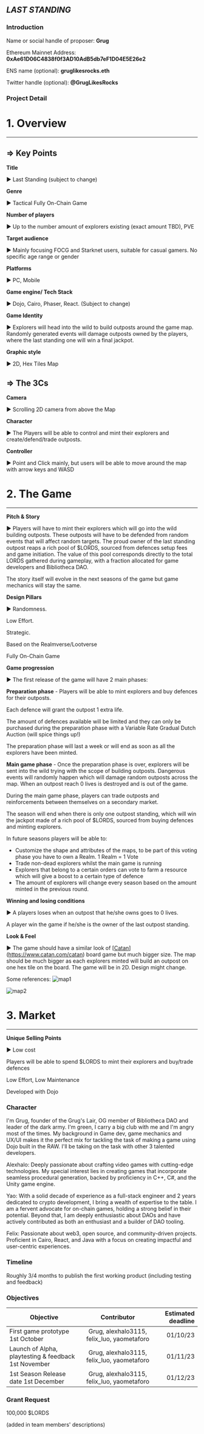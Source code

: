 ## ***LAST STANDING***

### Introduction
Name or social handle of proposer: **Grug**

Ethereum Mainnet Address: **0xAe61D06C4838f0f3AD10AdB5db7eF1D04E5E26e2**

ENS name (optional): **gruglikesrocks.eth**

Twitter handle (optional): **@GrugLikesRocks**

### Project Detail

# 1. Overview

---

## ⇒ Key Points

**Title**

▶️ Last Standing (subject to change)

**Genre**

▶️ Tactical Fully On-Chain Game

**Number of players**

▶️ Up to the number amount of explorers existing (exact amount TBD), PVE

**Target audience**

▶️ Mainly focusing FOCG and Starknet users, suitable for casual gamers. No specific age range or gender

**Platforms**

▶️ PC, Mobile

**Game engine/ Tech Stack**

▶️ Dojo, Cairo, Phaser, React. (Subject to change) 

**Game Identity**

▶️ Explorers will head into the wild to build outposts around the game map. Randomly generated events will damage outposts owned by the players, where the last standing one will win a final jackpot.

**Graphic style**

▶️ 2D, Hex Tiles Map

## ⇒ The 3Cs

**Camera**

▶️ Scrolling 2D camera from above the Map

**Character** 

▶️ The Players will be able to control and mint their explorers and create/defend/trade outposts.

**Controller** 

▶️ Point and Click mainly, but users will be able to move around the map with arrow keys and WASD

# 2. The Game

---

**Pitch & Story**

▶️ Players will have to mint their explorers which will go into the wild building outposts. These outposts will have to be defended from random events that will affect random targets. The proud owner of the last standing outpost reaps a rich pool of $LORDS, sourced from defences setup fees and game initiation. The value of this pool corresponds directly to the total LORDS gathered during gameplay, with a fraction allocated for game developers and Bibliotheca DAO.

The story itself will evolve in the next seasons of the game but game mechanics will stay the same.

**Design Pillars**

▶️ Randomness. 

Low Effort. 

Strategic. 

Based on the Realmverse/Lootverse

Fully On-Chain Game

**Game progression**

▶️ The first release of the game will have 2 main phases:

**Preparation phase** - Players will be able to mint explorers and buy defences for their outposts.

Each defence will grant the outpost 1 extra life.

The amount of defences available will be limited and they can only be purchased during the preparation phase with a Variable Rate Gradual Dutch Auction (will spice things up!)

The preparation phase will last a week or will end as soon as all the explorers have been minted.

**Main game phase** - Once the preparation phase is over, explorers will be sent into the wild trying with the scope of building outposts. Dangerous events will randomly happen which will damage random outposts across the map. When an outpost reach 0 lives is destroyed and is out of the game.

During the main game phase, players can trade outposts and reinforcements between themselves on a secondary market.

The season will end when there is only one outpost standing, which will win the jackpot made of a rich pool of $LORDS, sourced from buying defences and minting explorers.

In future seasons players will be able to:

- Customize the shape and attributes of the maps, to be part of this voting phase you have to own a Realm. 1 Realm = 1 Vote
- Trade non-dead explorers whilst the main game is running
- Explorers that belong to a certain orders can vote to farm a resource which will give a boost to a certain type of defence
- The amount of explorers will change every season based on the amount minted in the previous round.

**Winning and losing conditions** 

▶️ A players loses when an outpost that he/she owns goes to 0 lives.

A player win the game if he/she is the owner of the last outpost standing.

**Look & Feel**

▶️ The game should have a similar look of [[Catan](https://www.catan.com/catan)](https://www.catan.com/catan) board game but much bigger size. The map should be much bigger as each explorers minted will build an outpost on one hex tile on the board. 
The game will be in 2D. Design might change.

Some references:
![map1](https://github.com/Calcutatator/Frontinus-House-Docs/assets/92889945/3b66747a-eb3d-4fb5-9c46-4b0005e02e2d)

![map2](https://github.com/Calcutatator/Frontinus-House-Docs/assets/92889945/9e1d5cb1-823b-4232-9b74-dcca1bc0eb8a)

# 3. Market

---

**Unique Selling Points** 

▶️ Low cost

Players will be able to spend $LORDS to mint their explorers and buy/trade defences

Low Effort, Low Maintenance

Developed with Dojo


### Character
I'm Grug, founder of the Grug's Lair, OG member of Bibliotheca DAO and leader of the dark army. I'm green, I carry a big club with me and I'm angry most of the times. 
My background in Game dev, game mechanics and UX/UI makes it the perfect mix for tackling the task of making a game using Dojo built in the RAW. I'll be taking on the task with other 3 talented developers.

Alexhalo: Deeply passionate about crafting video games with cutting-edge technologies. My special interest lies in creating games that incorporate seamless procedural generation, backed by proficiency in C++, C#, and the Unity game engine.

Yao: With a solid decade of experience as a full-stack engineer and 2 years dedicated to crypto development, I bring a wealth of expertise to the table. I am a fervent advocate for on-chain games, holding a strong belief in their potential. Beyond that, I am deeply enthusiastic about DAOs and have actively contributed as both an enthusiast and a builder of DAO tooling.

Felix: Passionate about web3, open source, and community-driven projects. Proficient in Cairo, React, and Java with a focus on creating impactful and user-centric experiences.

### Timeline
Roughly 3/4 months to publish the first working product (including testing and feedback)

### Objectives
| Objective     | Contributor   | Estimated deadline  |
| ------------- |:-------------:| -------------------:|
| First game prototype 1st October | Grug, alexhalo3115, felix_luo, yaometaforo | 01/10/23          |
| Launch of Alpha, playtesting & feedback 1st November | Grug, alexhalo3115, felix_luo, yaometaforo | 01/11/23           |
| 1st Season Release date 1st December | Grug, alexhalo3115, felix_luo, yaometaforo | 01/12/23            |

### Grant Request
100,000 $LORDS

(added in team members' descriptions)
